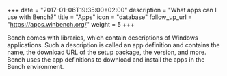 +++
date = "2017-01-06T19:35:00+02:00"
description = "What apps can I use with Bench?"
title = "Apps"
icon = "database"
follow_up_url = "https://apps.winbench.org/"
weight = 5
+++

Bench comes with libraries, which contain descriptions of Windows applications.
Such a description is called an app definition and contains the name,
the download URL of the setup package, the version, and more.
Bench uses the app definitions to download and install the apps in the Bench environment.

